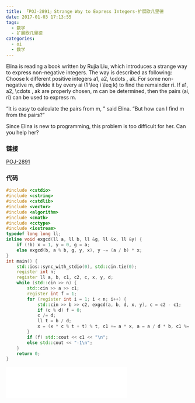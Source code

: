 ```yaml
---
title: 「POJ-2891」Strange Way to Express Integers-扩展欧几里德
date: 2017-01-03 17:13:55
tags:
  - 数学
  - 扩展欧几里德
categories:
  - oi
  - 数学
---
```

Elina is reading a book written by Rujia Liu, which introduces a strange way to express non-negative integers. The way is described as following:
Choose k different positive integers a1, a2,  \cdots , ak. For some non-negative m, divide it by every ai (1  \leq  i  \leq  k) to find the remainder ri. If a1, a2,  \cdots , ak are properly chosen, m can be determined, then the pairs (ai, ri) can be used to express m.

“It is easy to calculate the pairs from m, ” said Elina. “But how can I find m from the pairs?”

Since Elina is new to programming, this problem is too difficult for her. Can you help her?
<!-- more -->
### 链接
[POJ-2891](http://poj.org/problem?id=2891)
### 代码
``` cpp
#include <cstdio>
#include <cstring>
#include <cstdlib>
#include <vector>
#include <algorithm>
#include <cmath>
#include <cctype>
#include <iostream>
typedef long long ll;
inline void exgcd(ll a, ll b, ll &g, ll &x, ll &y) {
    if (!b) x = 1, y = 0, g = a;
    else exgcd(b, a % b, g, y, x), y -= (a / b) * x;
}
int main() {
    std::ios::sync_with_stdio(0), std::cin.tie(0);
    register int n;
    register ll a, b, c1, c2, c, x, y, d;
    while (std::cin >> n) {
        std::cin >> a >> c1;
        register int f = 1;
        for (register int i = 1; i < n; i++) {
            std::cin >> b >> c2, exgcd(a, b, d, x, y), c = c2 - c1;
            if (c % d) f = 0;
            c /= d;
            ll t = b / d;
            x = (x * c % t + t) % t, c1 += a * x, a = a / d * b, c1 %= a;
        }
        if (f) std::cout << c1 << "\n";
        else std::cout << "-1\n";
    }
    return 0;
}
```
<iframe frameborder="no" border="0" marginwidth="0" marginheight="0" width=330 height=86 src="//music.163.com/outchain/player?type=2&id=849739&auto=1&height=66"></iframe>

